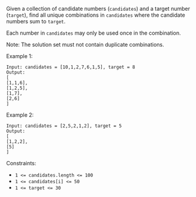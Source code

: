 Given a collection of candidate numbers (`candidates`) and a target number (`target`), find all unique combinations in `candidates` where the candidate numbers sum to `target`.

Each number in `candidates` may only be used once in the combination.

Note: The solution set must not contain duplicate combinations.

 

Example 1:

```
Input: candidates = [10,1,2,7,6,1,5], target = 8
Output: 
[
[1,1,6],
[1,2,5],
[1,7],
[2,6]
]
```

Example 2:

```
Input: candidates = [2,5,2,1,2], target = 5
Output: 
[
[1,2,2],
[5]
]
``` 

Constraints:

- `1 <= candidates.length <= 100`
- `1 <= candidates[i] <= 50`
- `1 <= target <= 30`